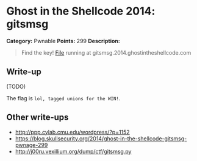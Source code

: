 # Ghost in the Shellcode 2014: gitsmsg

**Category:** Pwnable
**Points:** 299
**Description:**

> Find the key! [File](https://github.com/ctfs/write-ups/blob/master/ghost-in-the-shellcode-2014/gitsmsg/gitsmsg-04e8d34d76e3d6dedf79273dad97193377ecb3e3) running at gitsmsg.2014.ghostintheshellcode.com

## Write-up

(TODO)

The flag is `lol, tagged unions for the WIN!`.

## Other write-ups

* <http://ppp.cylab.cmu.edu/wordpress/?p=1152>
* <https://blog.skullsecurity.org/2014/ghost-in-the-shellcode-gitsmsg-pwnage-299>
* <http://j00ru.vexillium.org/dump/ctf/gitsmsg.py>